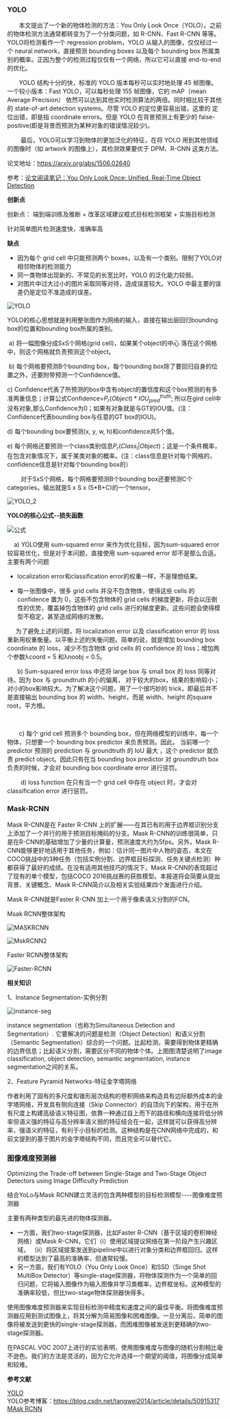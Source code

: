 ### YOLO



       本文提出了一个新的物体检测的方法：You Only Look
Once（YOLO）。之前的物体检测方法通常都转变为了一个分类问题，如 R-CNN、Fast R-CNN
等等。YOLO将检测看作一个 regression problem，YOLO 从输入的图像，仅仅经过一个
neural network，直接预测 bounding boxes 以及每个 bounding box
所属类别的概率。正因为整个的检测过程仅仅有一个网络，所以它可以直接 end-to-end
的优化。

       YOLO 结构十分的快，标准的 YOLO 版本每秒可以实时地处理 45
帧图像。一个较小版本：Fast YOLO，可以每秒处理 155 帧图像，它的 mAP（mean Average
Precision） 依然可以达到其他实时检测算法的两倍。同时相比较于其他的 state-of-art
detection systems。尽管 YOLO 的定位更容易出错，这里的 定位出错，即是指
coordinate errors。但是 YOLO 在背景预测上有更少的
false-positive(即是背景而预测为某种对象的错误情况较少)。

        最后，YOLO可以学习到物体的更加泛化的特征，在将 YOLO
用到其他领域的图像时（如 artwork 的图像上），其检测效果要优于 DPM、R-CNN
这类方法。

论文地址：<https://arxiv.org/abs/1506.02640>

参考：[论文阅读笔记：You Only Look Once: Unified, Real-Time Object
Detection](http://blog.csdn.net/tangwei2014/article/details/50915317)


**创新点**

创新点：  端到端训练及推断 + 改革区域建议框式目标检测框架 + 实施目标检测

针对简单图片检测速度快，准确率高

**缺点**

- 因为每个 grid cell 中只能预测两个 boxes，以及有一个类别。限制了YOLO对相邻物体的检测能力
- 同一类物体出现新的、不常见的长宽比时，YOLO 的泛化能力较弱。
- 对图片中过大过小的图片采取同等对待，造成误差较大。YOLO 中最主要的误差仍是定位不准造成的误差。


![YOLO](img/YOLO_1.png)

YOLO的核心思想就是利用整张图作为网络的输入，直接在输出层回归bounding
box的位置和bounding box所属的类别。

 a) 将一幅图像分成SxS个网格(grid cell)，如果某个object的中心
落在这个网格中，则这个网格就负责预测这个object。 

 b) 每个网格要预测B个bounding box，每个bounding
box除了要回归自身的位置之外，还要附带预测一个Confidence值。

c) Confidence代表了所预测的box中含有object的置信度和这个box预测的有多准两重信息；计算公式Confidence=$P_r(Object) * IOU^{truth}_{pred}​$; 所以在gird
cell中没有对象,那么Confidence为0；如果有对象就是与GT的IOU值。(注：Confidence代表bounding
box与任意的GT box的IOU)。

d) 每个bounding box要预测(x, y, w, h)和confidence共5个值。

e) 每个网格还要预测一个class类别信息$P_r(Class_i|Object)$；这是一个条件概率，在包含对象情况下，属于某类对象的概率。(注：class信息是针对每个网格的，confidence信息是针对每个bounding
box的）

        对于SxS个网格，每个网格要预测B个bounding
box还要预测C个categories。输出就是S x S x (5\*B+C)的一个tensor。


![YOLO_2](img/YOLO_2.png)

**YOLO的核心公式--损失函数**

![公式](img/YOLO_3.png)


    a) YOLO使用 sum-squared error 来作为优化目标，因为sum-squared error
较容易优化，但是对于本问题，直接使用 sum-squared error
却不是那么合适。主要有两个问题

-   localization error和classification error的权重一样，不是理想结果。

-   每一张图像中，很多 grid cells 并没不包含物体，使得这些 cells 的 confidence
    置为 0，这些不包含物体的 grid cells
    的梯度更新，将会以压倒性的优势，覆盖掉包含物体的 grid cells
    进行的梯度更新。这些问题会使得模型不稳定，甚至造成网络的发散。

     为了避免上述的问题，将 localization error 以及 classification error 的 loss
重新用权重衡量。以平衡上述的失衡问题。简单的说，就是增加 bounding box coordinate
的 loss，减少不包含物体 grid cells 的 confidence 的 loss；增加两个参数λcoord = 5
和λnoobj = 0.5。

      b) Sum-squared error loss 中还将 large box 与 small box 的 loss
同等对待。因为 box 与 groundtruth 的小的偏离，
对于较大的box，结果的影响较小；对小的box影响较大。为了解决这个问题，用了一个很巧妙的
trick，即最后并不是直接输出 bounding box 的 width、height，而是 width、height
的square root，平方根。

 

       c) 每个 grid cell 预测多个 bounding
box，但在网络模型的训练中，每一个物体，只想要一个 bounding box predictor
来负责预测。因此， 当前哪一个 predictor 预测的 prediction 与 groundtruth 的 IoU
最大 ，这个 predictor 就负责 predict object。因此只有在当 bounding box predictor
对 groundtruth box 负责的时候，才会对 bounding box coordinate error 进行惩罚。

        d) loss function 在只有当一个 grid cell 中存在 object 时，才会对
classification error 进行惩罚。



### Mask-RCNN

Mask R-CNN是在 Faster R-CNN 上的扩展——在其已有的用于边界框识别分支上添加了一个并行的用于预测目标掩码的分支。Mask R-CNN的训练很简单，只是在R-CNN的基础增加了少量的计算量，预测速度大约为5fps。另外，Mask R-CNN能够更好地适用于其他任务，例如：估计同一图片中人物的姿态，本文在COCO挑战中的3种任务（包括实例分割、边界框目标探测、任务关键点检测）种都获得了最好的成绩。在没有适用其他技巧的情况下，Mask R­-CNN的表现超过了现有的单个模型，包括COCO 2016挑战赛的获胜模型。本报道将会简要从提出背景、关键概念、Mask R­-CNN简介以及相关实验结果四个发面进行介绍。

Mask R-CNN就是Faster R-CNN 加上一个用于像素语义分割的FCN。

Msak RCNN整体架构

![MASKRCNN](img/MaskRCNN.png)

![MskRCNN2](img/MskRCNN2.png)

Faster RCNN整体架构

![Faster-RCNN](img/Faster-RCNN.png)

**相关知识**

1、Instance Segmentation-实例分割

![instance-seg](img/instance-seg.png)

instance segmentation（也称为Simultaneous Detection and Segmentation）.  它要解决的问题是检测（Object Detection）和语义分割（Semantic Segmentation）综合的一个问题。比起检测，需要得到物体更精确的边界信息；比起语义分割，需要区分不同的物体个体。上图图清楚说明了image classification, object detection, semantic segmentation, instance segmentation之间的关系。

2、Feature Pyramid Networks-特征金字塔网络

作者利用了固有的多尺度和锥形层次结构的卷积网络来构造具有边际额外成本的金字塔网络，开发具有侧向连接（Skip Connector）的自顶向下的架构，用于在所有尺度上构建高级语义特征图，依靠一种通过自上而下的路径和横向连接将低分辨率但语义强的特征与高分辨率语义弱的特征结合在一起，这样就可以获得高分辨率，强语义的特征，有利于小目标的检测。这种结构是在CNN网络中完成的，和前文提到的基于图片的金字塔结构不同，而且完全可以替代它。







### 图像难度预测器

Optimizing the Trade-off between Single-Stage and Two-Stage Object Detectors using Image Difficulty Prediction

结合YoLo与Mask RCNN建立灵活的包含两种模型的目标检测模型----图像难度预测器

主要有两种类型的最先进的物体探测器。
- 一方面，我们two-stage探测器，比如Faster R-CNN（基于区域的卷积神经网络）或Mask R-CNN，它们（i）使用区域提议网络在第一阶段产生兴趣区域， （ii）将区域提案发送到pipeline中以进行对象分类和边界框回归。这样的模型达到了最高的准确率，但通常较慢。
- 另一方面，我们有YOLO（You Only Look Once）和SSD（Singe Shot MultiBox Detector）等single-stage探测器，将物体探测作为一个简单的回归问题，它将输入图像作为输入图像并学习类概率，边界框坐标。这种模型的准确率较低，但比two-stage物体探测器快得多。

 使用图像难度预测器来实现目标检测中精度和速度之间的最佳平衡。将图像难度预测器应用到测试图像上，将其分解为简易图像和困难图像。一旦分离后，简单的图像将被发送到更快的single-stage探测器，而困难图像被发送到更精确的two-stage探测器。

 在PASCAL VOC 2007上进行的实验表明，使用图像难度与图像的随机分割相比毫不逊色。我们的方法是灵活的，因为它允许选择一个期望的阈值，将图像分成简单和较难。


**参考文献**

[YOLO](https://arxiv.org/abs/1506.02640)<br>
YOLO参考博客：https://blog.csdn.net/tangwei2014/article/details/50915317 <br>
[MAsk RCNN](https://arxiv.org/pdf/1703.06870.pdf)<br>
